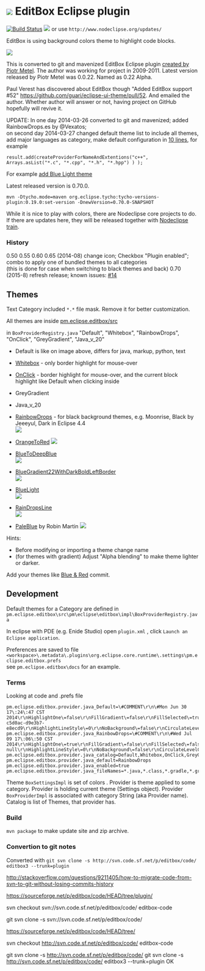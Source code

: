 
# ![](pm.eclipse.editbox/icons/editbox.png) EditBox Eclipse plugin

[![Build Status](https://secure.travis-ci.org/Nodeclipse/EditBox.png)](http://travis-ci.org/Nodeclipse/EditBox)
<a href="http://marketplace.eclipse.org/marketplace-client-intro?mpc_install=1582059" title="Drag and drop into a running Eclipse
 to install Nodeclipse EditBox"><img src="http://marketplace.eclipse.org/sites/all/modules/custom/marketplace/images/installbutton.png"/></a>
or use `http://www.nodeclipse.org/updates/`

EditBox is using background colors theme to highlight code blocks.

![](http://editbox.sourceforge.net/i/sample-01.png)  

This is converted to git and mavenized EditBox Eclipse plugin [created by Piotr Metel](http://editbox.sourceforge.net/).
The author was working for project in 2009-2011. Latest version released by Piotr Metel was 0.0.22.
Named as 0.22 Alpha.

Paul Verest has discovered about EditBox though "Added EditBox support #52" <https://github.com/guari/eclipse-ui-theme/pull/52>.
And emailed the author. Whether author will answer or not, having project on GitHub hopefully will revive it.

UPDATE: In one day 2014-03-26 converted to git and mavenized; added RainbowDrops.es by @Vexatos;  
 on second day 2014-03-27 changed default theme list to include all themes, add major languages as category,
 make default configuration in [10 lines](https://github.com/Nodeclipse/EditBox/blob/master/pm.eclipse.editbox/src/pm/eclipse/editbox/impl/BoxProviderRegistry.java#L85-95),
 for example

	result.add(createProviderForNameAndExtentions("c++",	Arrays.asList("*.c", "*.cpp", "*.h", "*.hpp") ) ); 
	
For example [add Blue Light theme](https://github.com/Nodeclipse/EditBox/commit/b7ceed8f1c391b691f39ee7f45b5613651ab91ca)	
	
Latest released version is 0.70.0.	 

	mvn -Dtycho.mode=maven org.eclipse.tycho:tycho-versions-plugin:0.19.0:set-version -DnewVersion=0.70.0-SNAPSHOT

While it is nice to play with colors, there are Nodeclipse core projects to do.  
If there are updates here, they will be released together with [Nodeclipse train](http://www.nodeclipse.org/history).

### History

0.50
0.55
0.60
0.65 (2014-08) change icon; 
	Checkbox "Plugin enabled";
	combo to apply one of bundled themes to all categories	
	(this is done for case when switching to black themes and back)
0.70 (2015-8) refresh release; known issues: [#14](https://github.com/Nodeclipse/EditBox/issues/14)	

## Themes

Text Category included `*.*` file mask. Remove it for better customization.

All themes are inside [pm.eclipse.editbox/src](https://github.com/Nodeclipse/EditBox/tree/master/pm.eclipse.editbox/src)

in `BoxProviderRegistry.java` "Default", "Whitebox", "RainbowDrops", "OnClick", "GreyGradient", "Java_v_20"

- Default is like on image above, differs for java, markup, python, text
- [Whitebox][2] - only border highlight for mouse-over
- [OnClick][3] - border highlight for mouse-over, and the current block highlight like Default when clicking inside
- GreyGradient
- Java_v_20 
- [RainbowDrops][4] - for black background themes, e.g. Moonrise, Black by Jeeeyul, Dark in Eclipse 4.4  
![](https://camo.githubusercontent.com/1baa2b61ed624e6cac336a675737c280d5bddb1a/687474703a2f2f7075752e73682f3742636e442f653131373166633065652e706e67)

- [OrangeToRed][5]
![](pm.eclipse.editbox/docs/OrangeToRedTheme.png)
- [BlueToDeepBlue][6]  
![](pm.eclipse.editbox/docs/BlueToDeepBlueTheme.png)
- [BlueGradient22WithDarkBoldLeftBorder][7]  
![](pm.eclipse.editbox/docs/BlueGradient22WithDarkBoldLeftBorderTheme.png)
- [BlueLight][8]  
![](pm.eclipse.editbox/docs/BlueLight.PNG)
- [RainDropsLine][9]  
![](pm.eclipse.editbox/docs/RainDropsLineOnSublimeEclipseColorTheme.png)
- [PaleBlue](10) by Robin Martin
![](pm.eclipse.editbox/docs/PaleBlueTheme.jpg)

  [2]: https://raw.githubusercontent.com/Nodeclipse/EditBox/master/pm.eclipse.editbox/src/Whitebox.eb
  [3]: https://raw.githubusercontent.com/Nodeclipse/EditBox/master/pm.eclipse.editbox/src/OnClick.eb
  [4]: https://raw.githubusercontent.com/Nodeclipse/EditBox/master/pm.eclipse.editbox/src/RainbowDrops.eb
  [5]: https://raw.githubusercontent.com/Nodeclipse/EditBox/master/pm.eclipse.editbox/src/OrangeToRed.eb
  [6]: https://raw.githubusercontent.com/Nodeclipse/EditBox/master/pm.eclipse.editbox/src/BlueToDeepBlue.eb
  [7]: https://raw.githubusercontent.com/Nodeclipse/EditBox/master/pm.eclipse.editbox/src/BlueGradient22WithDarkBoldLeftBorder.eb
  [8]: https://raw.githubusercontent.com/Nodeclipse/EditBox/master/pm.eclipse.editbox/src/BlueLight.eb
  [9]: https://raw.githubusercontent.com/Nodeclipse/EditBox/master/pm.eclipse.editbox/src/RainbowDropsLine.eb
  [10]: https://raw.githubusercontent.com/Nodeclipse/EditBox/master/pm.eclipse.editbox/src/PaleBlue.eb

Hints:
- Before modifying or importing a theme change name
- (for themes with gradient) Adjust "Alpha blending" to make theme lighter or darker.

Add your themes like [Blue & Red](https://github.com/Nodeclipse/EditBox/commit/6dea8079a3c77a91deaee8b35cd399a007971dff) commit.

## Development

Default themes for a Category are defined in `pm.eclipse.editbox\src\pm\eclipse\editbox\impl\BoxProviderRegistry.java`

In eclipse with PDE (e.g. Enide Studio)
open `plugin.xml` , click `Launch an Eclipse application`.

Preferences are saved to file
`<workspace>\.metadata\.plugins\org.eclipse.core.runtime\.settings\pm.eclipse.editbox.prefs`  
see `pm.eclipse.editbox\docs` for an example. 

### Terms

Looking at code and .prefs file

```
pm.eclipse.editbox.provider.java_Default=\#COMMENT\r\n\#Mon Jun 30 17\:24\:47 CST 2014\r\nHighlightOne\=false\r\nFillGradient\=false\r\nFillSelected\=true\r\nRoundBox\=true\r\nBorderColorType\=1\r\nName\=Default\r\nExpandBox\=false\r\nBorderDrawLine\=false\r\nFillOnMove\=true\r\nAlpha\=0\r\nHighlightWidth\=1\r\nBorderWidth\=1\r\nHighlightColor\=acb3b7\r\nBorderColor\=c0c0c0\r\nFillKeyModifier\=Alt\r\nHighlightColorType\=3\r\nFillGradientColor\=dadcc2\r\nBuilder\=Java\r\nHighlightDrawLine\=false\r\nFillSelectedColor\=ffffff\r\nBorderLineStyle\=2\r\nColors\=ffffff-c5d0ac-d9e3b7-e8ecd9\r\nHighlightLineStyle\=0\r\nNoBackground\=false\r\nCirculateLevelColors\=false\r\n
pm.eclipse.editbox.provider.java_RainbowDrops=\#COMMENT\r\n\#Wed Jul 09 17\:06\:50 CST 2014\r\nHighlightOne\=true\r\nFillGradient\=false\r\nFillSelected\=false\r\nRoundBox\=false\r\nBorderColorType\=0\r\nName\=RainbowDrops\r\nExpandBox\=false\r\nBorderDrawLine\=true\r\nFillOnMove\=false\r\nAlpha\=0\r\nHighlightWidth\=1\r\nBorderWidth\=1\r\nHighlightColor\=00ff00\r\nBorderColor\=00bbbb\r\nFillKeyModifier\=Alt\r\nHighlightColorType\=0\r\nFillGradientColor\=null\r\nBuilder\=Java\r\nHighlightDrawLine\=true\r\nFillSelectedColor\=202020\r\nBorderLineStyle\=1\r\nColors\=202020-null\r\nHighlightLineStyle\=0\r\nNoBackground\=false\r\nCirculateLevelColors\=false\r\n
pm.eclipse.editbox.provider.java_catalog=Default,Whitebox,OnClick,GreyGradient,Java_v_20,RainbowDropsLine,RainbowDropsLineFill,BlueToDeepBlue,OrangeToRed,BlueGradient22WithDarkBoldLeftBorder,BlueLight,Java_PaleBlue,RainbowDrops
pm.eclipse.editbox.provider.java_default=RainbowDrops
pm.eclipse.editbox.provider.java_enabled=true
pm.eclipse.editbox.provider.java_fileNames=*.java,*.class,*.gradle,*.groovy,*.scala
```


Theme `BoxSettingsImpl` is set of colors .
Provider is theme applied to some category. Provider is holding current theme (Settings object).
Provider `BoxProviderImpl` is associated with category String (aka Provider name).  
Catalog is list of Themes, that provider has.  


### Build

`mvn package` to make update site and zip archive.

### Convertion to git notes

Converted with `git svn clone -s http://svn.code.sf.net/p/editbox/code/ editbox3 --trunk=plugin`

<http://stackoverflow.com/questions/9211405/how-to-migrate-code-from-svn-to-git-without-losing-commits-history>

https://sourceforge.net/p/editbox/code/HEAD/tree/plugin/

svn checkout svn://svn.code.sf.net/p/editbox/code/ editbox-code

git svn clone -s svn://svn.code.sf.net/p/editbox/code/


https://sourceforge.net/p/editbox/code/HEAD/tree/

svn checkout http://svn.code.sf.net/p/editbox/code/ editbox-code

git svn clone -s http://svn.code.sf.net/p/editbox/code/
git svn clone -s http://svn.code.sf.net/p/editbox/code/ editbox3 --trunk=plugin
OK
